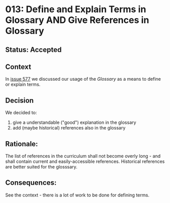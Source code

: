 # 013: Define and Explain Terms in Glossary AND Give References in Glossary 

## Status: Accepted

## Context 

In [issue 577](https://github.com/isaqb-org/curriculum-foundation/issues/577) we discussed our usage of the _Glossary_ as a means to define or explain terms.

## Decision

We decided to:

1. give a understandable ("good") explanation in the glossary
2. add (maybe historical) references also in the glossary


## Rationale:

The list of references in the curriculum shall not become overly long - and shall contain current and easily-accessible references.
Historical references are better suited for the glosssary.

## Consequences:

See the context - there is a lot of work to be done for defining terms.
 